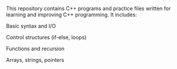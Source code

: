 This repository contains C++ programs and practice files written for learning and improving C++ programming. It includes:

Basic syntax and I/O

Control structures (if-else, loops)

Functions and recursion

Arrays, strings, pointers
